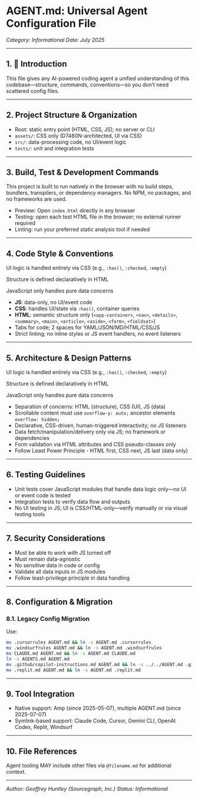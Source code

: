 # AGENT.md: Universal Agent Configuration File

*Category: Informational*
*Date: July 2025*

---

## 1. 👋 Introduction

This file gives any AI-powered coding agent a unified understanding of this codebase—structure, commands, conventions—so you don’t need scattered config files.

---

## 2. Project Structure & Organization

* Root: static entry point (HTML, CSS, JS); no server or CLI
* `assets/`: CSS only (D7460N-architected, UI via CSS)
* `src/`: data-processing code, no UI/event logic
* `tests/`: unit and integration tests

---

## 3. Build, Test & Development Commands

This project is built to run natively in the browser with no build steps, bundlers, transpilers, or dependency managers. No NPM, no packages, and no frameworks are used.

* Preview: Open `index.html` directly in any browser
* Testing: open each test HTML file in the browser; no external runner required
* Linting: run your preferred static analysis tool if needed

---

## 4. Code Style & Conventions

UI logic is handled entirely via CSS (e.g., `:has()`, `:checked`, `:empty`)

Structure is defined declaratively in HTML

JavaScript only handles pure data concerns

* **JS**: data-only, no UI/event code
* **CSS**: handles UI/state via `:has()`, container queries
* **HTML**: semantic structure only (`<app-container>`, `<nav>`, `<details>`, `<summary>`, `<main>`, `<article>`, `<aside>`, `<form>`, `<fieldset>`)
* Tabs for code; 2 spaces for YAML/JSON/MD/HTML/CSS/JS
* Strict linting; no inline styles or JS event handlers, no event listeners

---

## 5. Architecture & Design Patterns

UI logic is handled entirely via CSS (e.g., `:has()`, `:checked`, `:empty`)

Structure is defined declaratively in HTML

JavaScript only handles pure data concerns

* Separation of concerns: HTML (structure), CSS (UI), JS (data)
* Scrollable content must use `overflow-y: auto;` ancestor elements `overflow: hidden;`
* Declarative, CSS-driven, human-triggered interactivity; no JS listeners
* Data fetch/manipulation/delivery only via JS; no framework or dependencies
* Form validation via HTML attributes and CSS pseudo-classes only
* Follow Least Power Principle - HTML first, CSS next, JS last (data only)

---

## 6. Testing Guidelines

* Unit tests cover JavaScript modules that handle data logic only—no UI or event code is tested
* Integration tests to verify data flow and outputs
* No UI testing in JS; UI is CSS/HTML-only—verify manually or via visual testing tools

---

## 7. Security Considerations

* Must be able to work with JS turned off
* Must remain data-agnostic
* No sensitive data in code or config
* Validate all data inputs in JS modules
* Follow least-privilege principle in data handling

---

## 8. Configuration & Migration

### 8.1. Legacy Config Migration

Use:

```bash
mv .cursorrules AGENT.md && ln -s AGENT.md .cursorrules
mv .windsurfrules AGENT.md && ln -s AGENT.md .windsurfrules
mv CLAUDE.md AGENT.md && ln -s AGENT.md CLAUDE.md
ln -s AGENTS.md AGENT.md
mv .github/copilot-instructions.md AGENT.md && ln -s ../../AGENT.md .github/copilot-instructions.md
mv .replit.md AGENT.md && ln -s AGENT.md .replit.md
```

---

## 9. Tool Integration

* Native support: Amp (since 2025-05-07), multiple AGENT.md (since 2025-07-07)
* Symlink-based support: Claude Code, Cursor, Gemini CLI, OpenAI Codex, Replit, Windsurf

---

## 10. File References

Agent tooling MAY include other files via `@filename.md` for additional context.

---

*Author: Geoffrey Huntley (Sourcegraph, Inc.)*
*Status: Informational*
